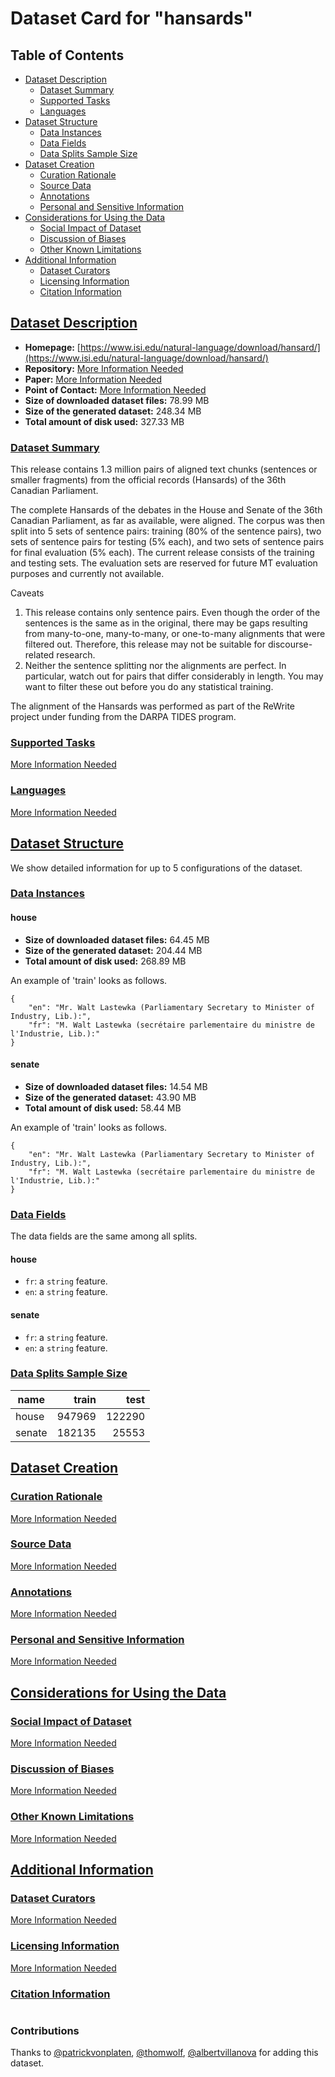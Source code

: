 ---
---

# Dataset Card for "hansards"

## Table of Contents
- [Dataset Description](#dataset-description)
  - [Dataset Summary](#dataset-summary)
  - [Supported Tasks](#supported-tasks)
  - [Languages](#languages)
- [Dataset Structure](#dataset-structure)
  - [Data Instances](#data-instances)
  - [Data Fields](#data-fields)
  - [Data Splits Sample Size](#data-splits-sample-size)
- [Dataset Creation](#dataset-creation)
  - [Curation Rationale](#curation-rationale)
  - [Source Data](#source-data)
  - [Annotations](#annotations)
  - [Personal and Sensitive Information](#personal-and-sensitive-information)
- [Considerations for Using the Data](#considerations-for-using-the-data)
  - [Social Impact of Dataset](#social-impact-of-dataset)
  - [Discussion of Biases](#discussion-of-biases)
  - [Other Known Limitations](#other-known-limitations)
- [Additional Information](#additional-information)
  - [Dataset Curators](#dataset-curators)
  - [Licensing Information](#licensing-information)
  - [Citation Information](#citation-information)

## [Dataset Description](#dataset-description)

- **Homepage:** [https://www.isi.edu/natural-language/download/hansard/](https://www.isi.edu/natural-language/download/hansard/)
- **Repository:** [More Information Needed](https://github.com/huggingface/datasets/blob/master/CONTRIBUTING.md#how-to-contribute-to-the-dataset-cards)
- **Paper:** [More Information Needed](https://github.com/huggingface/datasets/blob/master/CONTRIBUTING.md#how-to-contribute-to-the-dataset-cards)
- **Point of Contact:** [More Information Needed](https://github.com/huggingface/datasets/blob/master/CONTRIBUTING.md#how-to-contribute-to-the-dataset-cards)
- **Size of downloaded dataset files:** 78.99 MB
- **Size of the generated dataset:** 248.34 MB
- **Total amount of disk used:** 327.33 MB

### [Dataset Summary](#dataset-summary)

This release contains 1.3 million pairs of aligned text chunks (sentences or smaller fragments)
from the official records (Hansards) of the 36th Canadian Parliament.

The complete Hansards of the debates in the House and Senate of the 36th Canadian Parliament,
as far as available, were aligned. The corpus was then split into 5 sets of sentence pairs:
training (80% of the sentence pairs), two sets of sentence pairs for testing (5% each), and
two sets of sentence pairs for final evaluation (5% each). The current release consists of the
training and testing sets. The evaluation sets are reserved for future MT evaluation purposes
and currently not available.

Caveats
1. This release contains only sentence pairs. Even though the order of the sentences is the same
as in the original, there may be gaps resulting from many-to-one, many-to-many, or one-to-many
alignments that were filtered out. Therefore, this release may not be suitable for
discourse-related research.
2. Neither the sentence splitting nor the alignments are perfect. In particular, watch out for
pairs that differ considerably in length. You may want to filter these out before you do
any statistical training.

The alignment of the Hansards was performed as part of the ReWrite project under funding
from the DARPA TIDES program.

### [Supported Tasks](#supported-tasks)

[More Information Needed](https://github.com/huggingface/datasets/blob/master/CONTRIBUTING.md#how-to-contribute-to-the-dataset-cards)

### [Languages](#languages)

[More Information Needed](https://github.com/huggingface/datasets/blob/master/CONTRIBUTING.md#how-to-contribute-to-the-dataset-cards)

## [Dataset Structure](#dataset-structure)

We show detailed information for up to 5 configurations of the dataset.

### [Data Instances](#data-instances)

#### house

- **Size of downloaded dataset files:** 64.45 MB
- **Size of the generated dataset:** 204.44 MB
- **Total amount of disk used:** 268.89 MB

An example of 'train' looks as follows.
```
{
    "en": "Mr. Walt Lastewka (Parliamentary Secretary to Minister of Industry, Lib.):",
    "fr": "M. Walt Lastewka (secrétaire parlementaire du ministre de l'Industrie, Lib.):"
}
```

#### senate

- **Size of downloaded dataset files:** 14.54 MB
- **Size of the generated dataset:** 43.90 MB
- **Total amount of disk used:** 58.44 MB

An example of 'train' looks as follows.
```
{
    "en": "Mr. Walt Lastewka (Parliamentary Secretary to Minister of Industry, Lib.):",
    "fr": "M. Walt Lastewka (secrétaire parlementaire du ministre de l'Industrie, Lib.):"
}
```

### [Data Fields](#data-fields)

The data fields are the same among all splits.

#### house
- `fr`: a `string` feature.
- `en`: a `string` feature.

#### senate
- `fr`: a `string` feature.
- `en`: a `string` feature.

### [Data Splits Sample Size](#data-splits-sample-size)

| name |train | test |
|------|-----:|-----:|
|house |947969|122290|
|senate|182135| 25553|

## [Dataset Creation](#dataset-creation)

### [Curation Rationale](#curation-rationale)

[More Information Needed](https://github.com/huggingface/datasets/blob/master/CONTRIBUTING.md#how-to-contribute-to-the-dataset-cards)

### [Source Data](#source-data)

[More Information Needed](https://github.com/huggingface/datasets/blob/master/CONTRIBUTING.md#how-to-contribute-to-the-dataset-cards)

### [Annotations](#annotations)

[More Information Needed](https://github.com/huggingface/datasets/blob/master/CONTRIBUTING.md#how-to-contribute-to-the-dataset-cards)

### [Personal and Sensitive Information](#personal-and-sensitive-information)

[More Information Needed](https://github.com/huggingface/datasets/blob/master/CONTRIBUTING.md#how-to-contribute-to-the-dataset-cards)

## [Considerations for Using the Data](#considerations-for-using-the-data)

### [Social Impact of Dataset](#social-impact-of-dataset)

[More Information Needed](https://github.com/huggingface/datasets/blob/master/CONTRIBUTING.md#how-to-contribute-to-the-dataset-cards)

### [Discussion of Biases](#discussion-of-biases)

[More Information Needed](https://github.com/huggingface/datasets/blob/master/CONTRIBUTING.md#how-to-contribute-to-the-dataset-cards)

### [Other Known Limitations](#other-known-limitations)

[More Information Needed](https://github.com/huggingface/datasets/blob/master/CONTRIBUTING.md#how-to-contribute-to-the-dataset-cards)

## [Additional Information](#additional-information)

### [Dataset Curators](#dataset-curators)

[More Information Needed](https://github.com/huggingface/datasets/blob/master/CONTRIBUTING.md#how-to-contribute-to-the-dataset-cards)

### [Licensing Information](#licensing-information)

[More Information Needed](https://github.com/huggingface/datasets/blob/master/CONTRIBUTING.md#how-to-contribute-to-the-dataset-cards)

### [Citation Information](#citation-information)

```

```


### Contributions

Thanks to [@patrickvonplaten](https://github.com/patrickvonplaten), [@thomwolf](https://github.com/thomwolf), [@albertvillanova](https://github.com/albertvillanova) for adding this dataset.